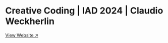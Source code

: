 # Creative Coding | IAD 2024 | Claudio Weckherlin
[View Website ↗](https://creativecodingportfolio.vercel.app/)